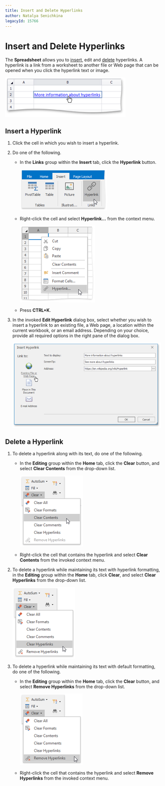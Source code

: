 ```yaml
---
title: Insert and Delete Hyperlinks
author: Natalya Senichkina
legacyId: 15766
---
```

# Insert and Delete Hyperlinks
The **Spreadsheet** allows you to [insert](#inserthyperlink), edit and [delete](#deletehyperlink) hyperlinks. A hyperlink is a link from a worksheet to another file or Web page that can be opened when you click the hyperlink text or image.

![HyperlinkExample.png](../../../images/img21285.png)

## <a name="inserthyperlink"/>Insert a Hyperlink
1. Click the cell in which you wish to insert a hyperlink.
2. Do one of the following.
	* In the **Links** group within the **Insert** tab, click the **Hyperlink** button.
		
		![HyperlinkInsert.png](../../../images/img21195.png)
	* Right-click the cell and select **Hyperlink...** from the context menu.
		
		![HyperlinkInsert2.png](../../../images/img21196.png)
	* Press **CTRL+K**.
3. In the invoked **Edit Hyperlink** dialog box, select whether you wish to insert a hyperlink to an existing file, a Web page, a location within the current workbook, or an email address. Depending on your choice, provide all required options in the right pane of the dialog box.
	
	![EditHyperlinkDialogBox.png](../../../images/img21197.png)

## <a name="deletehyperlink"/>Delete a Hyperlink
1. To delete a hyperlink along with its text, do one of the following.
	* In the **Editing** group within the **Home** tab, click the **Clear** button, and select **Clear Contents** from the drop-down list.
		
		![ClearContents.png](../../../images/img21198.png)
	* Right-click the cell that contains the hyperlink and select **Clear Contents** from the invoked context menu.
2. To delete a hyperlink while maintaining its text with hyperlink formatting, in the **Editing** group within the **Home** tab, click **Clear**, and select **Clear Hyperlinks** from the drop-down list.
	
	![ClearHyperlinks.png](../../../images/img21199.png)
3. To delete a hyperlink while maintaining its text with default formatting, do one of the following.
	* In the **Editing** group within the **Home** tab, click the **Clear** button, and select **Remove Hyperlinks** from the drop-down list.
		
		![RemoveHyperlinks.png](../../../images/img21200.png)
	* Right-click the cell that contains the hyperlink and select **Remove Hyperlinks** from the invoked context menu.